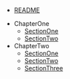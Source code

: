 * [README](README.md)
- ChapterOne
    * [SectionOne](1-ChapterOne/1a-SectionOne.md)
    * [SectionTwo](1-ChapterOne/1b-SectionTwo.md)
- ChapterTwo
    * [SectionOne](2-ChapterTwo/1a-SectionOne.md)
    * [SectionTwo](2-ChapterTwo/1b-SectionTwo.md)
    * [SectionThree](2-ChapterTwo/1c-SectionThree.md)

